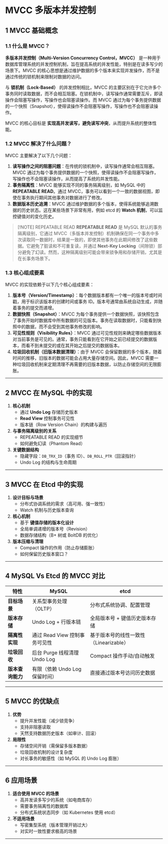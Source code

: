 # MVCC 多版本并发控制

## 1 **MVCC 基础概念**

### 1.1 **什么是 MVCC？**

**多版本并发控制（Multi-Version Concurrency Control，MVCC）** 是一种用于数据库管理系统的并发控制机制，旨在提高系统的并发性能，特别是在读多写少的场景下。MVCC 的核心思想是通过维护数据的多个版本来实现并发操作，而不是通过传统的锁机制来限制对数据的访问。

与 **锁机制（Lock-Based）** 的并发控制相比，MVCC 的主要区别在于它允许多个事务同时读取数据，而不会相互阻塞。在锁机制中，读写操作通常需要互斥，即读操作会阻塞写操作，写操作也会阻塞读操作。而 MVCC 通过为每个事务提供数据的一个快照（Snapshot），使得读操作不会阻塞写操作，写操作也不会阻塞读操作。

MVCC 的核心目标是 **实现高并发读写，避免读写冲突**，从而提升系统的整体性能。

### 1.2 **MVCC 解决了什么问题？**

MVCC 主要解决了以下几个问题：

1. **读写操作之间的阻塞问题**：在传统的锁机制中，读写操作通常会相互阻塞。MVCC 通过为每个事务提供数据的一个快照，使得读操作不会阻塞写操作，写操作也不会阻塞读操作，从而提高了系统的并发性能。
2. **事务隔离性**：MVCC 能够实现不同的事务隔离级别，如 MySQL 中的 **REPEATABLE READ**。通过 MVCC，事务可以看到一个一致的数据视图，即使在事务执行期间其他事务对数据进行了修改。
3. **数据版本历史追溯**：MVCC 通过维护数据的多个版本，使得系统能够追溯数据的历史状态。这在某些场景下非常有用，例如 etcd 的 **Watch 机制**，可以监控键值对的变化历史。

> [!NOTE] REPEATABLE READ
> **REPEATABLE READ** 是 MySQL 默认的事务隔离级别，它通过 MVCC（多版本并发控制）机制确保在同一个事务中多次读取同一数据时，结果是一致的，即使其他事务在此期间修改了这些数据。它避免了脏读和不可重复读，并通过 **Next-Key Locking**（间隙锁）部分避免了幻读。然而，这种隔离级别可能会带来锁争用和存储开销，尤其是在长事务场景下。

### 1.3 **核心组成要素**

MVCC 的实现依赖于以下几个核心组成要素：

1. **版本号（Version/Timestamp）**：每个数据版本都有一个唯一的版本号或时间戳，用于标识该版本的创建时间或事务 ID。版本号通常由系统自动生成，并随着事务的提交而递增。
2. **数据快照（Snapshot）**：MVCC 为每个事务提供一个数据快照，该快照包含了事务开始时数据库中所有数据的可见版本。事务在读取数据时，只能看到快照中的数据，而不会受到其他事务修改的影响。
3. **可见性规则（Visibility Rules）**：MVCC 通过可见性规则来确定哪些数据版本对当前事务是可见的。通常，事务只能看到在它开始之前已经提交的数据版本，而看不到未提交的或在其开始之后提交的数据版本。
4. **垃圾回收机制（旧版本数据清理）**：由于 MVCC 会保留数据的多个版本，随着时间的推移，旧版本的数据可能会占用大量存储空间。因此，MVCC 需要一种垃圾回收机制来定期清理不再需要的旧版本数据，以防止存储空间的无限膨胀。

---

## 2 **MVCC 在 MySQL 中的实现**

1. **核心机制**
    - 通过 **Undo Log** 存储历史版本
    - **Read View** 控制事务可见性
    - 版本链（Row Version Chain）的构建与遍历
2. **与事务隔离级别的关系**
    - REPEATABLE READ 的实现细节
    - 如何避免幻读（Phantom Read）
3. **关键数据结构**
    - 隐藏字段：`DB_TRX_ID`（事务 ID）、`DB_ROLL_PTR`（回滚指针）
    - Undo Log 的结构与生命周期

---

## 3 **MVCC 在 Etcd 中的实现**

1. **设计目标与场景**
    - 分布式协调系统的需求（高可用、强一致性）
    - Watch 机制与历史版本查询
2. **核心机制**
    - 基于 **键值存储的版本化设计**
    - 全局单调递增的版本号（Revision）
    - 数据存储结构（B+ 树或 BoltDB 的优化）
3. **版本压缩与清理**
    - Compact 操作的作用（防止存储膨胀）
    - 如何保留历史版本窗口？

---

## 4 **MySQL Vs Etcd 的 MVCC 对比**

| **特性**         | **MySQL**                      | **etcd**                               |
| ---------------- | ------------------------------ | -------------------------------------- |
| **目标场景**     | 关系型事务处理（OLTP）         | 分布式系统协调、配置管理               |
| **版本存储**     | Undo Log + 行版本链            | 全局版本号 + 键值历史版本存储          |
| **隔离性实现**   | 通过 Read View 控制事务可见性  | 基于版本号的线性一致性（Linearizable） |
| **垃圾回收**     | 后台 Purge 线程清理 Undo Log   | Compact 操作手动/自动触发              |
| **版本查询能力** | 有限（依赖 Undo Log 保留时间） | 直接通过版本号访问历史数据             |

---

## 5 **MVCC 的优缺点**

1. **优势**
    - 提升并发性能（减少锁竞争）
    - 支持非阻塞读取
    - 天然支持数据历史版本（如审计、回滚）
2. **局限性**
    - 存储空间开销（需保留多版本数据）
    - 垃圾回收机制的设计复杂度
    - 对长事务的敏感性（如 MySQL 的 Undo Log 膨胀）

---

## 6 **应用场景**

1. **适合使用 MVCC 的场景**
    - 高并发读多写少的系统（如电商库存）
    - 需要事务隔离性的数据库
    - 分布式系统状态同步（如 Kubernetes 使用 etcd）
2. **不适用场景**
    - 写密集型系统（版本管理开销过大）
    - 对实时一致性要求极高的场景

---
